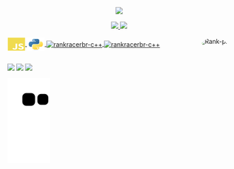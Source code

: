 <p align="center"> 
    <img src="https://readme-typing-svg.herokuapp.com?font=Fira+Code&pause=1000&color=3781C8&width=435&lines=Ol%C3%A1!+Sou+Augusto+Pontes+;Desenvolvedor+back-end+%F0%9F%92%A1"(https://git.io/typing-svg)>
 </p>

<div align="center">
  <a href="https://github.com/RankracerBR">
  <img height="180em" src="https://github-readme-stats.vercel.app/api?username=RankracerBR&show_icons=true&theme=rose_pine&include_all_commits=true&count_private=true"/>
  <img height="180em" src="https://github-readme-stats.vercel.app/api/top-langs/?username=RankracerBR&layout=compact&langs_count=7&theme=rose_pine"/>
</div>
<div style="display: inline_block"><br>
  <img align="center" alt="rankracerbr-Js" height="30" width="40" src="https://raw.githubusercontent.com/devicons/devicon/master/icons/javascript/javascript-plain.svg">
  <img align="center" alt="rankracerbr-phyton" height="30" width="40" src="https://raw.githubusercontent.com/devicons/devicon/master/icons/python/python-original.svg">
  <img align="center" alt="rankracerbr-c++" height="33" width="35" src="https://cdn.discordapp.com/attachments/783795992951652353/1006595555645980773/gffhgf.png">
   <img align="center" alt="rankracerbr-c++" height="33" width="35" src="https://logodownload.org/wp-content/uploads/2016/10/html5-logo-10.png">
  
  <img align="right" alt="Rank-pic" height="150"  style="border-radius:50px;" src="https://cdn.discordapp.com/attachments/783795992951652353/1006585055264645200/download20220801192736.png">
</div>
  
  ##
 
<div> 
  <a href="https://www.instagram.com/rankracerbr/" target="_blank"><img src="https://img.shields.io/badge/-Instagram-%23E4405F?style=for-the-badge&logo=instagram&logoColor=white" target="_blank"></a>
 	<a href="https://www.twitch.tv/rankracerbr2" target="_blank"><img src="https://img.shields.io/badge/Twitch-9146FF?style=for-the-badge&logo=twitch&logoColor=white" target="_blank"></a>
  <a href="https://www.linkedin.com/in/augusto-pontes-123886234/" target="_blank"><img src="https://img.shields.io/badge/-LinkedIn-%230077B5?style=for-the-badge&logo=linkedin&logoColor=white" target="_blank"></a> 
 
  ![Snake animation](https://github.com/RankracerBR/RankracerBR/blob/output/github-contribution-grid-snake.svg)
 

</div>
 
